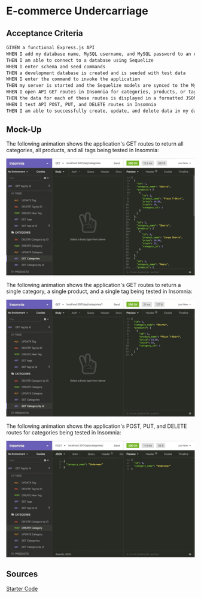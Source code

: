 # E-commerce Undercarriage

## Acceptance Criteria

```md
GIVEN a functional Express.js API
WHEN I add my database name, MySQL username, and MySQL password to an environment variable file
THEN I am able to connect to a database using Sequelize
WHEN I enter schema and seed commands
THEN a development database is created and is seeded with test data
WHEN I enter the command to invoke the application
THEN my server is started and the Sequelize models are synced to the MySQL database
WHEN I open API GET routes in Insomnia for categories, products, or tags
THEN the data for each of these routes is displayed in a formatted JSON
WHEN I test API POST, PUT, and DELETE routes in Insomnia
THEN I am able to successfully create, update, and delete data in my database
```

## Mock-Up

The following animation shows the application's GET routes to return all categories, all products, and all tags being tested in Insomnia:

![](./demo-01.gif)

The following animation shows the application's GET routes to return a single category, a single product, and a single tag being tested in Insomnia:

![](./demo-02.gif)

The following animation shows the application's POST, PUT, and DELETE routes for categories being tested in Insomnia:

![](./demo-03.gif)

## Sources
[Starter Code](https://github.com/coding-boot-camp/fantastic-umbrella)
